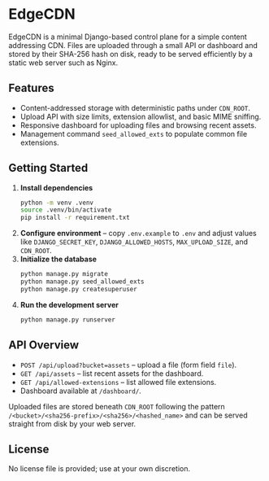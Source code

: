 # EdgeCDN

EdgeCDN is a minimal Django-based control plane for a simple content
addressing CDN. Files are uploaded through a small API or dashboard and
stored by their SHA-256 hash on disk, ready to be served efficiently by a
static web server such as Nginx.

## Features
- Content-addressed storage with deterministic paths under `CDN_ROOT`.
- Upload API with size limits, extension allowlist, and basic MIME sniffing.
- Responsive dashboard for uploading files and browsing recent assets.
- Management command `seed_allowed_exts` to populate common file extensions.

## Getting Started
1. **Install dependencies**
   ```bash
   python -m venv .venv
   source .venv/bin/activate
   pip install -r requirement.txt
   ```
2. **Configure environment** – copy `.env.example` to `.env` and adjust values like `DJANGO_SECRET_KEY`, `DJANGO_ALLOWED_HOSTS`, `MAX_UPLOAD_SIZE`, and `CDN_ROOT`.
3. **Initialize the database**
   ```bash
   python manage.py migrate
   python manage.py seed_allowed_exts
   python manage.py createsuperuser
   ```
4. **Run the development server**
   ```bash
   python manage.py runserver
   ```

## API Overview
- `POST /api/upload?bucket=assets` – upload a file (form field `file`).
- `GET /api/assets` – list recent assets for the dashboard.
- `GET /api/allowed-extensions` – list allowed file extensions.
- Dashboard available at `/dashboard/`.

Uploaded files are stored beneath `CDN_ROOT` following the pattern
`/<bucket>/<sha256-prefix>/<sha256>/<hashed_name>` and can be served
straight from disk by your web server.

## License
No license file is provided; use at your own discretion.

